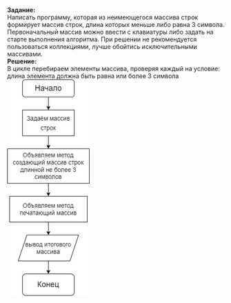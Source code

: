 **Задание:**  
Написать программу, которая из неимеющегося массива строк формирует массив строк, длина которых меньше либо равна 3 символа. Первоначальный массив можно ввести с клавиатуры либо задать на старте выполнения алгоритма. При решении не рекомендуется пользоваться коллекциями, лучше обойтись исключительными массивами.  
**Решение:**  
В цикле перебираем элементы массива, проверяя каждый на условие: длина элемента должна быть равна или более 3 символа  
![Блоксхема решения](/schematic.jpg)
